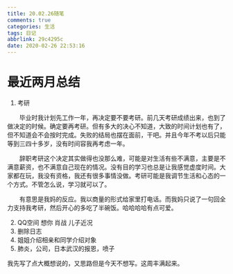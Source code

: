 ```yaml
---
title: 20.02.26随笔
comments: true
categories: 生活
tags: 日记
abbrlink: 29c4295c
date: 2020-02-26 22:53:16
---
```


# 最近两月总结

1. 考研
   
&emsp;&emsp;毕业时我计划先工作一年，再决定要不要考研。前几天考研成绩出来，也到了做决定的时候。确定要再考研。但有多大的决心不知道，大致的时间计划也有了，但不知道会不会按时完成。失败的结局也摆在面前，干吧。并且今年不考以后只能等到三四十多岁，没有时间容我再考虑一年。

&emsp;&emsp;辞职考研这个决定其实做得也没那么难，可能是对生活有些不满意，主要是不满意薪资，也不满意自己现在的情况。没有目的学习也总是让我感觉虚度时间。大家都在玩，我没有资格，我还有很多事情没做。考研可能是我调节生活和心态的一个方式。不管怎么说，学习就可以了。

&emsp;&emsp;有意思是我妈的反应。我以商量的形式给家里打电话。而我妈只说了一句回全力支持我考研，然后开心的多吃了半碗饭。哈哈哈哈有点可爱。

2. QQ空间 想你 肖战 儿子近况
3. 删除日志
4. 姐姐介绍相亲和同学介绍对象
5. 肺炎，公司，日本武汉的报恩，喷子

我先写了点大概想说的，又思路但是今天不想写。这周丰满起来。